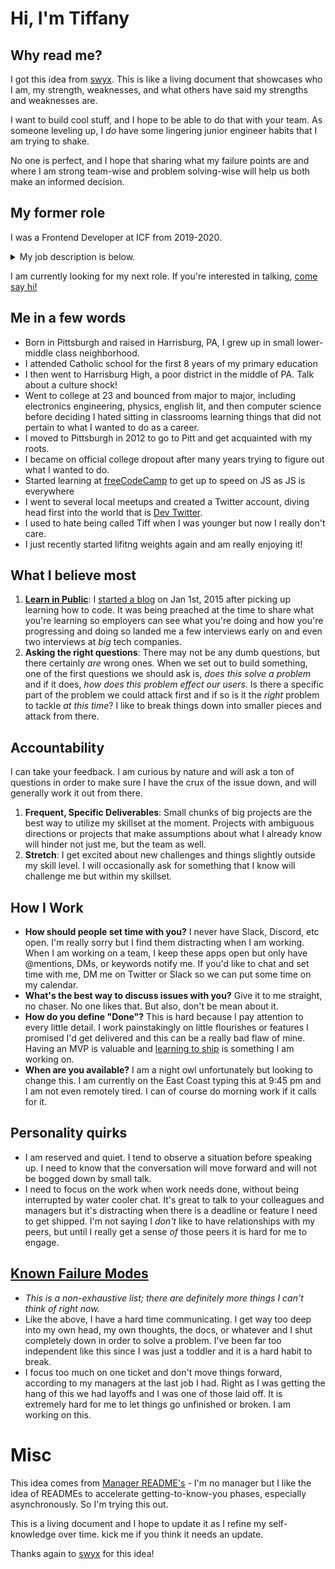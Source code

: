 # Hi, I'm Tiffany

## Why read me?

I got this idea from [swyx](https://twitter.com/swyx). This is like a living document that showcases who I am, my strength, weaknesses, and what others have said my strengths and weaknesses are.

I want to build cool stuff, and I hope to be able to do that with your team. As someone leveling up, I *do* have some lingering junior engineer habits that I am trying to shake.

No one is perfect, and I hope that sharing what my failure points are and where I am strong team-wise and problem solving-wise will help us both make an informed decision.

## My former role

I was a Frontend Developer at ICF from 2019-2020. <details><summary>My job description is below.</summary>

- The frontend team was responsible for maintaining and rebuilding legacy UIs for the United States government.
- The frontend team was small but productive under tight deadlines and constraints.
- Frontend devs at ICF work closely with team leads and are expected to follow deployment procedures and ask questions before pushing to production.
- As a Frontend developer you will be immersed in a wild range of similar projects, with varying levels of government clients:
  - Maintaining UIs on most US government web properties
  - Working with designers to rebuild and modernize government systems
  - Speaking with multiple clients from all branches of US government and stating clearly and explicitly what is being done and when it will be completed
  - Moving Jira tickets within a reasonable amount of time
  - Working on virtual machines and using continuous integration/testing with Jenkins
  - Working with AWS

In other words: this is a fast-moving, highly controlled, and tightly budgeted consulting job. The developers are good people and the frontend team is close. As a first job, it may not be ideal, depending on your experience and comfort level with moving fast.
</details>

I am currently looking for my next role. If you're interested in talking, <a href="mailto:tiffany@tiffanyrwhite.com">come say hi!</a>
  
## Me in a few words

- Born in Pittsburgh and raised in Harrisburg, PA, I grew up in small lower-middle class neighborhood.
- I attended Catholic school for the first 8 years of my primary education
- I then went to Harrisburg High, a poor district in the middle of PA. Talk about a culture shock!
- Went to college at 23 and bounced from major to major, including electronics engineering, physics, english lit, and then computer science before deciding I hated sitting in classrooms learning things that did not pertain to what I wanted to do as a career.
- I moved to Pittsburgh in 2012 to go to Pitt and get acquainted with my roots.
- I became on official college dropout after many years trying to figure out what I wanted to do.
- Started learning at [freeCodeCamp](https://freeCodeCamp.org/) to get up to speed on JS as JS is everywhere
- I went to several local meetups and created a Twitter account, diving head first into the world that is [Dev Twitter](https://twitter.com/tiffanywhitedev).
- I used to hate being called Tiff when I was younger but now I really don't care.
- I just recently started lifitng weights again and am really enjoying it!

## What I believe most

1. **[Learn in Public](https://twitter.com/swyx/status/1009174159690264579)**: I [started a blog](https://tiffanywhite.dev) on Jan 1st, 2015 after picking up learning how to code. It was being preached at the time to share what you're learning so employers can see what you're doing and how you're progressing and doing so landed me a few interviews early on and even two interviews at *big* tech companies.
2. **Asking the right questions**: There may not be any dumb questions, but there certainly *are* wrong ones. When we set out to build something, one of the first questions we should ask is, *does this solve a problem* and if it does, *how does this problem effect our users*. Is there a specific part of the problem we could attack first and if so is it the *right* problem to tackle *at this time*? I like to break things down into smaller pieces and attack from there. 


## Accountability

I can take your feedback. I am curious by nature and will ask a ton of questions in order to make sure I have the crux of the issue down, and will generally work it out from there.

1. **Frequent, Specific Deliverables**: Small chunks of big projects are the best way to utilize my skillset at the moment. Projects with ambiguous directions or projects that make assumptions about what I already know will hinder not just me, but the team as well.
2. **Stretch**: I get excited about new challenges and things slightly outside my skill level. I will occasionally ask for something that I know will challenge me but within my skillset.

## How I Work

- **How should people set time with you?** I never have Slack, Discord, etc open. I'm really sorry but I find them distracting when I am working. When I am working on a team, I keep these apps open but only have @mentions, DMs, or keywords notify me. If you'd like to chat and set time with me, DM me on Twitter or Slack so we can put some time on my calendar.
- **What's the best way to discuss issues with you?** Give it to me straight, no chaser. No one likes that. But also, don't be mean about it.
- **How do you define "Done"?** This is hard because I pay attention to every little detail. I work painstakingly on little flourishes or features I promised I'd get delivered and this can be a really bad flaw of mine. Having an MVP is valuable and [learning to ship](https://seths.blog/wp-content/uploads/2012/05/theshipitjournal.pdf) is something I am working on.
- **When are you available?** I am a night owl unfortunately but looking to change this. I am currently on the East Coast typing this at 9:45 pm and I am not even remotely tired. I can of course do morning work if it calls for it.

## Personality quirks
- I am reserved and quiet. I tend to observe a situation before speaking up. I need to know that the conversation will move forward and will not be bogged down by small talk. 
- I need to focus on the work when work needs done, without being interrupted by water cooler chat. It's great to talk to your colleagues and managers but it's distracting when there is a deadline or feature I need to get shipped. I'm not saying I *don't* like to have relationships with my peers, but until I really get a sense *of* those peers it is hard for me to engage.


## [Known Failure Modes](https://docs.google.com/presentation/d/1df5MALZKZU6lOeIXUiO-h6ReFM3KuIpnapSE97IZnX4/edit#slide=id.p)

- *This is a non-exhaustive list; there are definitely more things I can't think of right now.*
- Like the above, I have a hard time communicating. I get way too deep into my own head, my own thoughts, the docs, or whatever and I shut completely down in order to solve a problem. I've been far too independent like this since I was just a toddler and it is a hard habit to break.
- I focus too much on one ticket and don't move things forward, according to my managers at the last job I had. Right as I was getting the hang of this we had layoffs and I was one of those laid off. It is extremely hard for me to let things go unfinished or broken. I am working on this.

# Misc

This idea comes from [Manager README's](https://hackernoon.com/12-manager-readmes-from-silicon-valleys-top-tech-companies-26588a660afe) - I'm no manager but I like the idea of READMEs to accelerate getting-to-know-you phases, especially asynchronously. So I'm trying this out.

This is a living document and I hope to update it as I refine my self-knowledge over time. kick me if you think it needs an update.

Thanks again to [swyx](https://swyx.io/) for this idea!